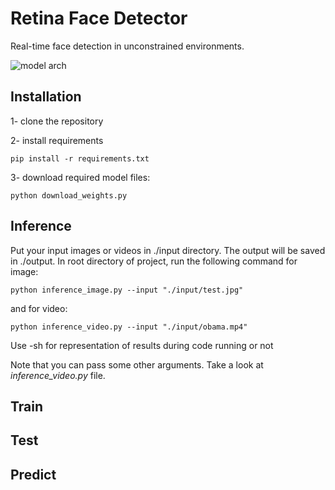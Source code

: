# Retina Face Detector
Real-time face detection in unconstrained environments. 

![model arch](./output/test.jpg)


## Installation
1- clone the repository

2- install requirements
```
pip install -r requirements.txt
```
3- download required model files: 
```
python download_weights.py
```


## Inference
Put your input images or videos in ./input directory. The output will be saved in ./output. 
In root directory of project, run the following command for image: 

```
python inference_image.py --input "./input/test.jpg"
```
and for video:
```
python inference_video.py --input "./input/obama.mp4"
```
Use -sh for representation of results during code running or not

Note that you can pass some other arguments. Take a look at *inference_video.py* file.


## Train


## Test


## Predict



